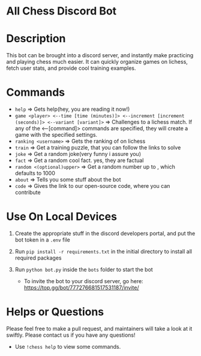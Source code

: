# All Chess Discord Bot


# Description
This bot can be brought into a discord server, and instantly make practicing and playing chess much easier. It can quickly organize games on lichess, fetch user stats, and provide cool training examples.


# Commands
* `help` => Gets help(hey, you are reading it now!)
* `game <player> <--time [time (minutes)]> <--increment [increment (seconds)]> <--variant [variant]>` => Challenges <player> to a lichess match. If any of the <--[command]> commands are specified, they will create a game with the specified settings.
* `ranking <username>` => Gets the ranking of <username> on lichess
* `train` => Get a training puzzle, that you can follow the links to solve
* `joke` => Get a random joke(very funny i assure you)
* `fact` => Get a random cool fact. yes, they are factual
* `random <(optional)upper>` => Get a random number up to <upper>, which defaults to 1000
* `about` => Tells you some stuff about the bot
* `code` => Gives the link to our open-source code, where you can contribute

# Use On Local Devices
1. Create the appropriate stuff in the discord developers portal, and put the bot token in a `.env` file
2. Run `pip install -r requirements.txt` in the initial directory to install all required packages
3. Run `python bot.py` inside the `bots` folder to start the bot

    - To invite the bot to your discord server, go here: https://top.gg/bot/777276681517531187/invite/

# Helps or Questions
Please feel free to make a pull request, and maintainers will take a look at it swiftly. Please contact us if you have any questions!

* Use `!chess help` to view some commands.